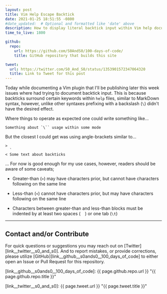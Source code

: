 ```yaml
---
layout: post
title: Vim Help Escape Backtick
date: 2021-01-25 18:51:55 -0800
#date_updated:  # Optional and formatted like 'date' above
description: How to display literal backtick input within Vim help documentation
time_to_live: 1800

github:
  repo:
    url: https://github.com/S0AndS0/100-days-of-code/
    title: GitHub repository that builds this site

tweet:
  url: https://twitter.com/S0_And_S0/status/1353901572347064320
  title: Link to Tweet for this post
---
```




Today while documenting a Vim plugin that I'll be publishing later this week issues where had trying to document backtick input. This is because backticks surround certain keywords within `help` files, similar to MarkDown syntax, however, unlike other syntaxes prefixing with a backslash (`\`) didn't have the desired effect.


Where things to operate as expected one could write something like...


```vimhelp
Something about `\`` usage within some mode
```


But the closest I could get was using angle-brackets similar to...


```vimhelp
>
  `
< Some text about backticks
```


... For now is good enough for my use cases, however, readers should be aware of some caveats;


- Greater-than (`>`) may have characters prior, but cannot have characters following on the same line

- Less-than (`<`) cannot have characters prior, but may have characters following on the same line

- Characters between greater-than and less-than blocks must be indented by at least two spaces (`  `) or one tab (`\t`)


______


## Contact and/or Contribute
[heading__contact_andor_contribute]: #contact-andor-contribute


For quick questions or suggestions you may reach out on [Twitter][link__twitter__s0_and_s0]. And to report mistakes, or provide corrections, please utilize [GitHub][link__github__s0ands0__100_days_of_code] to either open an Issue or Pull Request for this repository.



[link__github__s0ands0__100_days_of_code]: {{ page.github.repo.url }} "{{ page.github.repo.title }}"

[link__twitter__s0_and_s0]: {{ page.tweet.url }} "{{ page.tweet.title }}"

